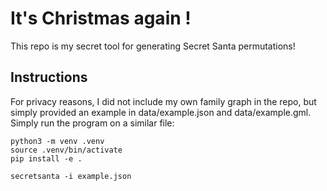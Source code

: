 # It's Christmas again !

This repo is my secret tool for generating Secret Santa permutations!

## Instructions
For privacy reasons, I did not include my own family graph in the repo, but simply provided an example in data/example.json and data/example.gml.
Simply run the program on a similar file:
```
python3 -m venv .venv
source .venv/bin/activate
pip install -e .

secretsanta -i example.json
```
